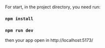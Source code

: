 For start, in the project directory, you need run:

### `npm install`
### `npm run dev`

then your app open in http://localhost:5173/